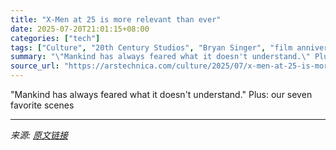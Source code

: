 ```yaml
---
title: "X-Men at 25 is more relevant than ever"
date: 2025-07-20T21:01:15+08:00
categories: ["tech"]
tags: ["Culture", "20th Century Studios", "Bryan Singer", "film anniversaries", "X-Men"]
summary: "\"Mankind has always feared what it doesn't understand.\" Plus: our seven favorite scenes"
source_url: "https://arstechnica.com/culture/2025/07/x-men-at-25-is-more-relevant-than-ever/"
---
```


"Mankind has always feared what it doesn't understand." Plus: our seven favorite scenes

---

*来源: [原文链接](https://arstechnica.com/culture/2025/07/x-men-at-25-is-more-relevant-than-ever/)*
